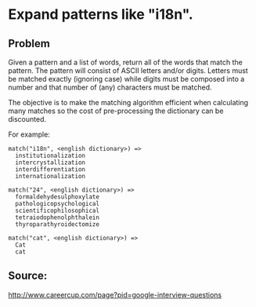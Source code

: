 # Expand patterns like "i18n".

## Problem

Given a pattern and a list of words, return all of the words that match
the pattern. The pattern will consist of ASCII letters and/or digits.
Letters must be matched exactly (ignoring case) while digits must be
composed into a number and that number of (any) characters must be matched.

The objective is to make the matching algorithm efficient when calculating
many matches so the cost of pre-processing the dictionary can be discounted.

For example:

    match("i18n", <english dictionary>) =>
      institutionalization
      intercrystallization
      interdifferentiation
      internationalization
    
    match("24", <english dictionary>) =>
      formaldehydesulphoxylate
      pathologicopsychological
      scientificophilosophical
      tetraiodophenolphthalein
      thyroparathyroidectomize

    match("cat", <english dictionary>) =>
      Cat
      cat

## Source:

http://www.careercup.com/page?pid=google-interview-questions

